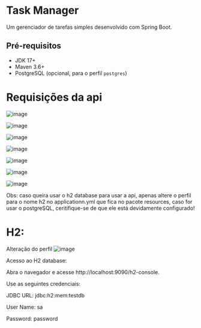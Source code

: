 # Task Manager

Um gerenciador de tarefas simples desenvolvido com Spring Boot.

## Pré-requisitos

- JDK 17+
- Maven 3.6+
- PostgreSQL (opcional, para o perfil `postgres`)

# Requisições da api

![image](https://github.com/user-attachments/assets/38a98e1d-a659-40b5-b7aa-9d617c25c530)


![image](https://github.com/user-attachments/assets/b498f1d6-ac63-42db-b160-eca2c8f0f750)


![image](https://github.com/user-attachments/assets/88492c36-0786-4b54-909f-5c8e7c4d7dad)


![image](https://github.com/user-attachments/assets/b4876229-f1ce-4617-86e1-99185996c516)


![image](https://github.com/user-attachments/assets/48d905a5-7bcb-4eb2-a3f3-2e66920de4c0)


![image](https://github.com/user-attachments/assets/70939bb1-4d67-429e-a752-a91109e0990a)


![image](https://github.com/user-attachments/assets/4acddf7c-dfc4-4eb6-876d-b967d81aa86f)


Obs: caso queira usar o h2 database para usar a api, apenas altere o perfil para o nome h2 no applicationn.yml que fica no pacote resources, caso for usar o postgreSQL, ceritifique-se de que ele está devidamente configurado!

# H2:
Alteração do perfil
![image](https://github.com/user-attachments/assets/1adae534-8837-423c-b930-033269500b57)

Acesso ao H2 database:

Abra o navegador e acesse http://localhost:9090/h2-console.

Use as seguintes credenciais:

JDBC URL: jdbc:h2:mem:testdb

User Name: sa

Password: password
